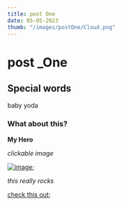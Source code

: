 ```yaml
---
title: post One
date: 05-05-2023
thumb: "/images/postOne/Cloud.png"
---
```

# post _One #

## Special words ##
baby yoda

### What about this? ### 

**My Hero**

*clickable image*

[![image](/images/blog/postOne/Cloud.png)](https://next-portfolio-remake.vercel.app/images/projectImages/resume/resume1.png);

_this really rocks_

[check this out](https://shredfish.surge.sh);

